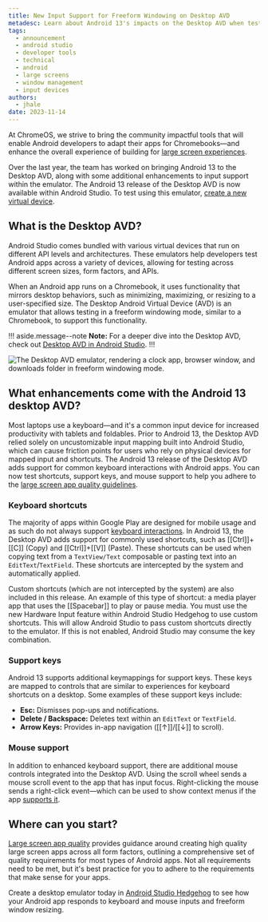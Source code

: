 ```yaml
---
title: New Input Support for Freeform Windowing on Desktop AVD
metadesc: Learn about Android 13's impacts on the Desktop AVD when testing and optimizing input support for freeform windowing.
tags:
  - announcement
  - android studio
  - developer tools
  - technical
  - android
  - large screens
  - window management
  - input devices
authors:
  - jhale
date: 2023-11-14
---
```


At ChromeOS, we strive to bring the community impactful tools that will enable Android developers to adapt their apps for Chromebooks—and enhance the overall experience of building for [large screen experiences](https://developer.android.com/large-screens).

Over the last year, the team has worked on bringing Android 13 to the Desktop AVD, along with some additional enhancements to input support within the emulator. The Android 13 release of the Desktop AVD is now available within Android Studio. To test using this emulator, [create a new virtual device](https://developer.android.com/studio/run/managing-avds).

## What is the Desktop AVD?

Android Studio comes bundled with various virtual devices that run on different API levels and architectures. These emulators help developers test Android apps across a variety of devices, allowing for testing across different screen sizes, form factors, and APIs.

When an Android app runs on a Chromebook, it uses functionality that mirrors desktop behaviors, such as minimizing, maximizing, or resizing to a user-specified size. The Desktop Android Virtual Device (AVD) is an emulator that allows testing in a freeform windowing mode, similar to a Chromebook, to support this functionality.

!!! aside.message--note
**Note:** For a deeper dive into the Desktop AVD, check out [Desktop AVD in Android Studio](/{{locale.code}}/posts/desktop-avd-in-android-studio).
!!!

![The Desktop AVD emulator, rendering a clock app, browser window, and downloads folder in freeform windowing mode.](ix://posts/desktop-avd/inline.gif)

## What enhancements come with the Android 13 desktop AVD?

Most laptops use a keyboard—and it's a common input device for increased productivity with tablets and foldables. Prior to Android 13, the Desktop AVD relied solely on uncustomizable input mapping built into Android Studio, which can cause friction points for users who rely on physical devices for mapped input and shortcuts. The Android 13 release of the Desktop AVD adds support for common keyboard interactions with Android apps. You can now test shortcuts, support keys, and mouse support to help you adhere to the [large screen app quality guidelines](https://developer.android.com/docs/quality-guidelines/large-screen-app-quality#large_screen_ready_tests).

### Keyboard shortcuts

The majority of apps within Google Play are designed for mobile usage and as such do not always support [keyboard interactions](https://developer.android.com/guide/topics/large-screens/input-compatibility-large-screens#shortcuts). In Android 13, the Desktop AVD adds support for commonly used shortcuts, such as [[Ctrl]]+[[C]] (Copy) and [[Ctrl]]+[[V]] (Paste). These shortcuts can be used when copying text from a `TextView/Text` composable or pasting text into an `EditText`/`TextField`. These shortcuts are intercepted by the system and automatically applied.

Custom shortcuts (which are not intercepted by the system) are also included in this release. An example of this type of shortcut: a media player app that uses the [[Spacebar]] to play or pause media. You must use the new Hardware Input feature within Android Studio Hedgehog to use custom shortcuts. This will allow Android Studio to pass custom shortcuts directly to the emulator. If this is not enabled, Android Studio may consume the key combination.

### Support keys

Android 13 supports additional keymappings for support keys. These keys are mapped to controls that are similar to experiences for keyboard shortcuts on a desktop. Some examples of these support keys include:

- **Esc:** Dismisses pop-ups and notifications.
- **Delete / Backspace:** Deletes text within an `EditText` or `TextField`.
- **Arrow Keys:** Provides in-app navigation ([[&uarr;]]/[[&darr;]] to scroll).

### Mouse support

In addition to enhanced keyboard support, there are additional mouse controls integrated into the Desktop AVD. Using the scroll wheel sends a mouse scroll event to the app that has input focus. Right-clicking the mouse sends a right-click event—which can be used to show context menus if the app [supports it](https://developer.android.com/guide/topics/large-screens/input-compatibility-large-screens#right-click).

## Where can you start?

[Large screen app quality](https://developer.android.com/docs/quality-guidelines/large-screen-app-quality) provides guidance around creating high quality large screen apps across all form factors, outlining a comprehensive set of quality requirements for most types of Android apps. Not all requirements need to be met, but it's best practice for you to adhere to the requirements that make sense for your apps.

Create a desktop emulator today in [Android Studio Hedgehog](https://developer.android.com/studio/preview) to see how your Android app responds to keyboard and mouse inputs and freeform window resizing.
